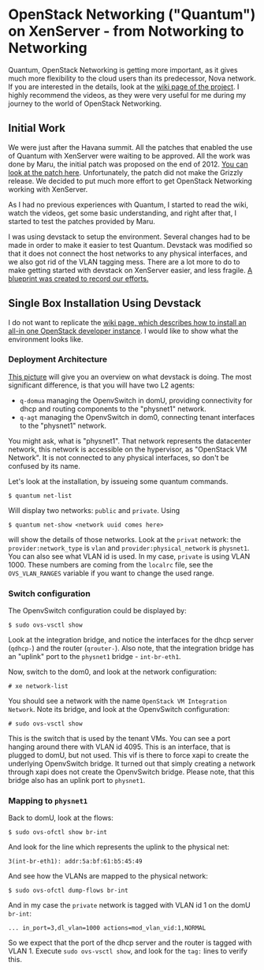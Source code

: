 # OpenStack Networking ("Quantum") on XenServer - from Notworking to Networking

Quantum, OpenStack Networking is getting more important, as it gives much more
flexibility to the cloud users than its predecessor, Nova network. If you are
interested in the details, look at the [wiki page of the
project](https://wiki.openstack.org/wiki/Quantum). I highly recommend the
videos, as they were very useful for me during my journey to the world of
OpenStack Networking.

## Initial Work
We were just after the Havana summit. All the patches that enabled the use of
Quantum with XenServer were waiting to be approved. All the work was done by
Maru, the initial patch was proposed on the end of 2012. [You can look at the
patch here](https://review.openstack.org/15022). Unfortunately, the patch did
not make the Grizzly release. We decided to put much more effort to get
OpenStack Networking working with XenServer.

As I had no previous experiences with Quantum, I started to read the wiki,
watch the videos, get some basic understanding, and right after that, I started
to test the patches provided by Maru.

I was using devstack to setup the environment. Several changes had to be made
in order to make it easier to test Quantum. Devstack was modified so that it
does not connect the host networks to any physical interfaces, and we also got
rid of the VLAN tagging mess. There are a lot more to do to make getting
started with devstack on XenServer easier, and less fragile.  [A blueprint was
created to record our
efforts.](https://blueprints.launchpad.net/devstack/+spec/xenapi-devstack-cleanup)

## Single Box Installation Using Devstack
I do not want to replicate the [wiki page, which describes how to install an
all-in one OpenStack developer
instance](https://wiki.openstack.org/wiki/QuantumDevstackOvsXcp). I would like
to show what the environment looks like.

### Deployment Architecture
[This picture](http://goo.gl/BuAdg) will give you an overview on what devstack
is doing. The most significant difference, is that you will have two L2 agents:

 - `q-domua` managing the OpenvSwitch in domU, providing connectivity for dhcp
   and routing components to the "physnet1" network.
 - `q-agt` managing the OpenvSwitch in dom0, connecting tenant interfaces to
   the "physnet1" network.

You might ask, what is "physnet1". That network represents the datacenter
network, this network is accessible on the hypervisor, as "OpenStack VM
Network". It is not connected to any physical interfaces, so don't be confused
by its name.

Let's look at the installation, by issueing some quantum commands.

    $ quantum net-list

Will display two networks: `public` and `private`. Using

    $ quantum net-show <network uuid comes here>

will show the details of those networks. Look at the `privat` network: the
`provider:network_type` is `vlan` and `provider:physical_network` is
`physnet1`. You can also see what VLAN id is used.  In my case, `private` is
using VLAN 1000. These numbers are coming from the `localrc` file, see the
`OVS_VLAN_RANGES` variable if you want to change the used range.

### Switch configuration
The OpenvSwitch configuration could be displayed by:

    $ sudo ovs-vsctl show

Look at the integration bridge, and notice the interfaces for the dhcp server
(`qdhcp-`) and the router (`qrouter-`). Also note, that the integration
bridge has an "uplink" port to the `physnet1` bridge - `int-br-eth1`.

Now, switch to the dom0, and look at the network configuration:

    # xe network-list

You should see a network with the name `OpenStack VM Integration Network`. Note
its bridge, and look at the OpenvSwitch configuration:

    # sudo ovs-vsctl show

This is the switch that is used by the tenant VMs. You can see a port hanging
around there with VLAN id 4095. This is an interface, that is plugged to domU,
but not used. This vif is there to force xapi to create the underlying
OpenvSwitch bridge. It turned out that simply creating a network through xapi
does not create the OpenvSwitch bridge. Please note, that this bridge also has
an uplink port to `physnet1`.

### Mapping to `physnet1`
Back to domU, look at the flows:

    $ sudo ovs-ofctl show br-int

And look for the line which represents the uplink to the physical net:

    3(int-br-eth1): addr:5a:bf:61:b5:45:49

And see how the VLANs are mapped to the physical network:

    $ sudo ovs-ofctl dump-flows br-int

And in my case the `private` network is tagged with VLAN id 1 on the domU
`br-int`:

    ... in_port=3,dl_vlan=1000 actions=mod_vlan_vid:1,NORMAL

So we expect that the port of the dhcp server and the router is tagged with
VLAN 1. Execute `sudo ovs-vsctl show`, and look for the `tag:` lines to verify
this.
